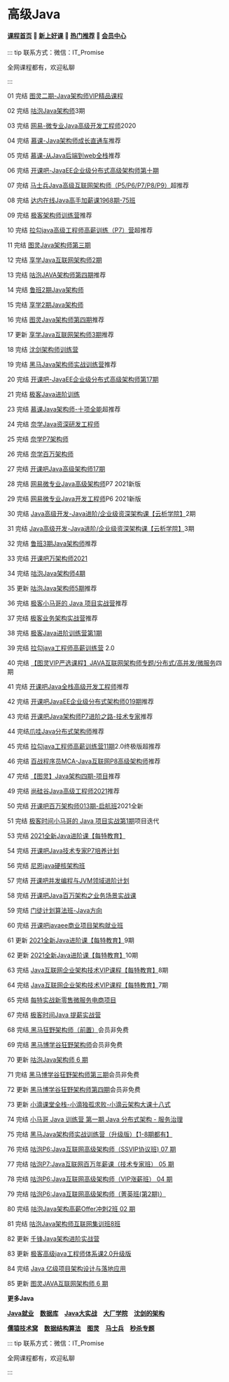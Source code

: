 # 高级Java

#### [**课程首页**](../../README.md) 💖 [**新上好课**](./xshk.md) 💖 [**热门推荐**](./rmtj.md) 💖 [**会员中心**](./vip.md)

::: tip
联系方式：微信：IT_Promise

全网课程都有，欢迎私聊

 

:::

01 完结 [图灵二期-Java架构师VIP精品课程](https://ke.qq.com/course/231516)

02 完结 [咕泡Java架构师](https://ke.qq.com/course/188630)3期

03 完结 [网易-微专业Java高级开发工程师](https://mooc.study.163.com/smartSpec/detail/1001485004.htm)2020

04 完结 [慕课-Java架构师成长直通车](https://class.imooc.com/sale/javaarchitect)推荐

05 完结 [慕课-从Java后端到web全栈](https://class.imooc.com/sale/javafullstack)推荐

06 完结 [开课吧-JavaEE企业级分布式高级架构师第十期](https://www.kaikeba.com/vipcourse/java)

07 完结 [马士兵Java高级互联网架构师（P5/P6/P7/P8/P9）](https://ke.qq.com/course/398381)超推荐

08 完结 [达内在线Java高手加薪课1968期-75班](http://www.tmooc.cn/course/300394.shtml)

09 完结 [极客架构师训练营](https://u.geekbang.org/subject/arch/1000388)推荐

10 完结 [拉勾java高级工程师高薪训练（P7）营](https://kaiwu.lagou.com/java_architect.html)超推荐

11 完结 [图灵Java架构师第三期](https://ke.qq.com/course/231516)

12 完结 [享学Java互联网架构师2期](https://ke.qq.com/course/287404)

13 完结 [咕泡JAVA架构师第四期](https://ke.qq.com/course/188630)推荐

14 完结 [鲁班2期Java架构师](https://ke.qq.com/course/323635#term_id=100499562)

15 完结 [享学2期Java架构师](https://ke.qq.com/course/287404)

16 完结 [图灵Java架构师第四期](https://ke.qq.com/course/231516)推荐

17 更新 [享学Java互联网架构师3期](https://ke.qq.com/course/287404)推荐

18 完结 [沈剑架构师训练营](https://www.jiagoushi.tech/detail/term_5ee4b1511ac29_g5N7NL/25)

19 完结 [黑马Java架构师实战训练营](https://www.boxuegu.com/course/comment-3224.html)推荐

20 完结 [开课吧-JavaEE企业级分布式高级架构师第17期](https://www.kaikeba.com/vipcourse/java)

21 完结 [极客Java进阶训练](https://u.geekbang.org/subject/java/1000579)

23 完结 [慕课Java架构师-十项全能](https://class.imooc.com/sale/javaalmighty)超推荐

24 完结 [奈学Java资深研发工程师](https://www.naixuejiaoyu.com/nap.html)

25 完结 [奈学P7架构师](https://www.naixuejiaoyu.com/nae.html)

26 完结 [奈学百万架构师](https://www.naixuejiaoyu.com/nam.html)

27 完结 [开课吧Java高级架构师17期](https://www.kaikeba.com/vipcourse/java)

28 完结 [网易微专业Java高级架构师](https://mooc.study.163.com/smartSpec/detail/1202858603.htm)P7 2021新版

29 完结 [网易微专业Java开发工程师](https://mooc.study.163.com/smartSpec/detail/1202867602.htm)P6 2021新版

30 完结 [Java高级开发-Java进阶/企业级资深架构课【云析学院】](https://ke.qq.com/course/295309)2期

31 完结 [Java高级开发-Java进阶/企业级资深架构课【云析学院】](https://ke.qq.com/course/295309)3期

32 完结 [鲁班3期Java架构师](https://ke.qq.com/course/323635)推荐

33 完结 [开课吧万架构师2021](https://www.kaikeba.com/course/vip/149)

34 完结 [咕泡Java架构师4期](https://ke.qq.com/course/188630)

35 更新 [咕泡Java架构师5期](https://ke.qq.com/course/188630)推荐

36 完结 [极客小马哥的 Java 项目实战营](https://u.geekbang.org/subject/java2nd/1000675)推荐

37 完结 [极客业务架构实战营](https://u.geekbang.org/subject/arch2nd)推荐

38 完结 [极客Java进阶训练营第1期](https://u.geekbang.org/subject/java/1000579)

39 完结 [拉勾java工程师高薪训练营](https://kaiwu.lagou.com/java_architect.html) 2.0

40 完结 [【图灵VIP严选课程】JAVA互联网架构师专题/分布式/高并发/微服务](https://ke.qq.com/course/231516)四期

41 完结 [开课吧Java全栈高级开发工程师](https://www.kaikeba.com/course/vip/222)推荐

42 完结 [开课吧JavaEE企业级分布式架构师019期](https://www.kaikeba.com/vipcourse/java)推荐

43 完结 [开课吧Java架构师P7进阶之路-技术专家](https://www.kaikeba.com/course/vip/220)推荐

44 完结[爪哇Java分布式架构师](http://www.zhaowaedu.com/#/page3_2)推荐

45 完结 [拉勾java工程师高薪训练营11期](https://kaiwu.lagou.com/java_architect.html)2.0终极版超推荐

46 完结 [百战程序员MCA-Java互联网P8高级架构师](http://www.itbaizhan.cn/course/javajg)推荐

47 完结 [【图灵】Java架构四期-项目](https://ke.qq.com/course/231516)推荐

49 完结 [尚硅谷Java高级工程师2021](http://www.atguigu.com/kecheng.shtml)推荐

50 完结 [开课吧百万架构师013期-启航班](https://www.kaikeba.com/course/vip/149)2021全新

51 完结 [极客时间小马哥的 Java 项目实战第1期](https://u.geekbang.org/subject/java2nd/1000675)项目迭代

53 完结 [2021全新Java进阶课【每特教育】](https://ke.qq.com/course/3451972)

54 完结 [开课吧Java技术专家P7培养计划](https://www.kaikeba.com/course/vip/598)

56 完结 [尼恩java硬核架构班](http://invalid.uri/)

57 完结 [开课吧并发编程与JVM领域进阶计划](https://www.kaikeba.com/course/vip/188)

58 完结 [开课吧Java百万架构之业务场景实战课](https://www.kaikeba.com/course/vip/189)

59 完结 [门徒计划算法班-Java方向](https://www.kaikeba.com/course/vip/700)

60 完结 [开课吧javaee商业项目架构就业班](https://www.kaikeba.com/course/vip/297)

61 更新 [2021全新Java进阶课【每特教育】](https://ke.qq.com/course/3451972)9期

62 更新 [2021全新Java进阶课【每特教育】](https://ke.qq.com/course/3451972)10期

63 完结 [Java互联网企业架构技术VIP课程【每特教育】](https://ke.qq.com/course/291872)8期

64 完结 [Java互联网企业架构技术VIP课程【每特教育】](https://ke.qq.com/course/291872)7期

65 完结 [每特实战新零售微服务电商项目](https://ke.qq.com/course/291872)

67 完结 [极客时间Java 提薪实战营](https://u.geekbang.org/subject/java3rd)

68 完结[ 黑马狂野架构师（前置）](https://www.boxuegu.com/course/detail-3275.html)会员非免费

69 完结 [黑马博学谷狂野架构师](https://www.boxuegu.com/subject/architect-01.html)会员非免费

70 更新 [咕泡Java架构师 6 期](https://ke.qq.com/course/188630)

71 完结 [黑马博学谷狂野架构师第三期](https://www.boxuegu.com/subject/architect-01.html)会员非免费

72 更新 [黑马博学谷狂野架构师第四期](https://www.boxuegu.com/subject/architect-01.html)会员非免费

73 更新 [小滴课堂全栈-小滴独孤求败-小滴云架构大课十八式](https://xdclass.net/videoDetailsPage?id=85)

74 完结 [小马哥 Java 训练营 第一期 Java 分布式架构 - 服务治理](https://mztp.yuque.com/docs/share/3b9d972e-8620-4209-83d6-d9186123f4ee)

75 完结 [黑马Java架构师实战训练营（升级版）【1-8期都有】](https://www.boxuegu.com/live/outline-3969.html)

76 完结 [咕泡P6:Java互联网高级架构师（SSVIP协议班) 07 期](https://ke.gupaoedu.cn/course/vip/297)

77 完结 [咕泡P7:Java互联网百万年薪课（技术专家班） 05 期](https://ke.gupaoedu.cn/course/vip/1000)

78 完结 [咕泡P6:Java互联网高级架构师（VIP涨薪班） 04 期](https://ke.gupaoedu.cn/course/vip/1042)

79 完结 [咕泡P6:Java互联网高级架构师（菁英班(第2期)）](https://ke.gupaoedu.cn/course/vip/1300)

80 完结 [咕泡Java架构高薪Offer冲刺2班 02 期](https://ke.gupaoedu.cn/course/vip/1482)

81 完结 [咕泡Java架构师互联网集训班8班](https://ke.gupaoedu.cn/course/vip/1868)

82 更新 [千锋Java架构进阶实战营](https://appd8lwrtt98427.pc.xiaoe-tech.com/detail/p_62945a1de4b09dda126efffb/8?product_id=p_62945a1de4b09dda126efffb)

83 更新 [极客高级java工程师体系课2.0升级版](https://u.geekbang.org/subject/java4th)

84 完结 [Java 亿级项目架构设计与落地应用](https://class.imooc.com/sale/project)

85 更新 [图灵JAVA互联网架构师 6 期](https://vip.tulingxueyuan.cn/detail/p_63b51bd0e4b07b05582beaa4/8?product_id=p_63b51bd0e4b07b05582beaa4)

**更多Java**

[**Java就业**](./JavaJY.md) [**数据库**](./bigData.md) [**Java大实战**](./javaDSZ.md) [**大厂学院**](./dcxy.md) [**沈剑的架构**](./sjjgs.md)

[**儒猿技术窝**](./ryjsw.md) [**数据结构算法**](./sjjgsf.md) [**图灵**](./tuling.md) [**马士兵**](./mashibing.md) [**秒杀专题**](./mszt.md)



::: tip
联系方式：微信：IT_Promise

全网课程都有，欢迎私聊

:::